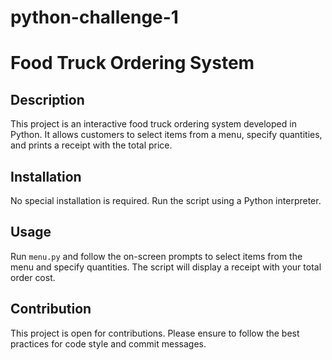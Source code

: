 # python-challenge-1
# Food Truck Ordering System

## Description
This project is an interactive food truck ordering system developed in Python. It allows customers to select items from a menu, specify quantities, and prints a receipt with the total price.

## Installation
No special installation is required. Run the script using a Python interpreter.

## Usage
Run `menu.py` and follow the on-screen prompts to select items from the menu and specify quantities. The script will display a receipt with your total order cost.

## Contribution
This project is open for contributions. Please ensure to follow the best practices for code style and commit messages.



